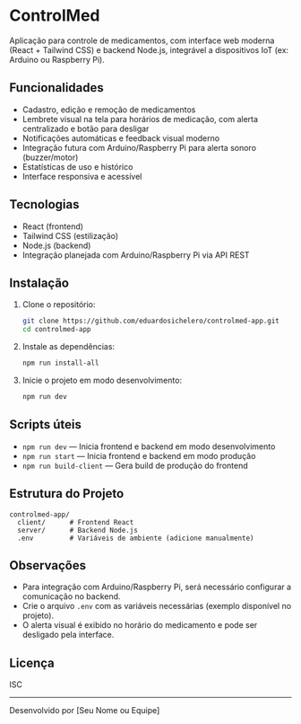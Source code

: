 # ControlMed

Aplicação para controle de medicamentos, com interface web moderna (React + Tailwind CSS) e backend Node.js, integrável a dispositivos IoT (ex: Arduino ou Raspberry Pi).

## Funcionalidades

- Cadastro, edição e remoção de medicamentos
- Lembrete visual na tela para horários de medicação, com alerta centralizado e botão para desligar
- Notificações automáticas e feedback visual moderno
- Integração futura com Arduino/Raspberry Pi para alerta sonoro (buzzer/motor)
- Estatísticas de uso e histórico
- Interface responsiva e acessível

## Tecnologias

- React (frontend)
- Tailwind CSS (estilização)
- Node.js (backend)
- Integração planejada com Arduino/Raspberry Pi via API REST

## Instalação

1. Clone o repositório:
   ```sh
   git clone https://github.com/eduardosichelero/controlmed-app.git
   cd controlmed-app
   ```

2. Instale as dependências:
   ```sh
   npm run install-all
   ```

3. Inicie o projeto em modo desenvolvimento:
   ```sh
   npm run dev
   ```

## Scripts úteis

- `npm run dev` — Inicia frontend e backend em modo desenvolvimento
- `npm run start` — Inicia frontend e backend em modo produção
- `npm run build-client` — Gera build de produção do frontend

## Estrutura do Projeto

```
controlmed-app/
  client/      # Frontend React
  server/      # Backend Node.js
  .env         # Variáveis de ambiente (adicione manualmente)
```

## Observações

- Para integração com Arduino/Raspberry Pi, será necessário configurar a comunicação no backend.
- Crie o arquivo `.env` com as variáveis necessárias (exemplo disponível no projeto).
- O alerta visual é exibido no horário do medicamento e pode ser desligado pela interface.

## Licença

ISC

---

Desenvolvido por [Seu Nome ou Equipe]